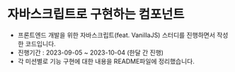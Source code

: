 # 자바스크립트로 구현하는 컴포넌트
- 프론트엔드 개발을 위한 자바스크립트(feat. VanillaJS) 스터디를 진행하면서 작성한 코드입니다.
- 진행기간 : 2023-09-05 ~ 2023-10-04 (한달 간 진행)
- 각 미션별로 기능 구현에 대한 내용을 README파일에 정리했습니다.
